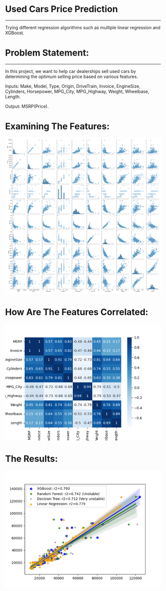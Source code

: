 # Used Cars Price Prediction
---
Trying different regression algorithms such as multiple linear regression and XGBoost.

# Problem Statement:
----
In this project, we want to help car dealerships sell used cars by determining the optimum selling price based on various features.

Inputs: Make, Model, Type, Origin, DriveTrain, Invoice, EngineSize, Cylinders, Horsepower, MPG_City, MPG_Highway, Weight, Wheelbase, Length.

Output: MSRP(Price).

# Examining The Features:
![alt text](features.png "The Features")

# How Are The Features Correlated:

![alt text](corr.png "corr.png")

# The Results:

![alt text](TheFittedLines.png "TheFittedLines.png")
